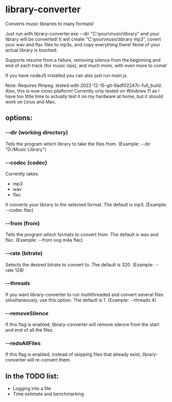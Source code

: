 # library-converter
Converts music libraries to many formats!


Just run with library-converter.exe --dir "C:\your\music\library" and your library will be converted!
It will create "C:\your\music\library mp3", covert your wav and flac files to mp3s, and copy everything there! None of your actual library is touched.

Supports resume from a failure, removing silence from the beginning and end of each track (for music rips), and much more, with even more to come!

If you have nodeJS installed you can also just run main.js.

Note: Requires ffmpeg. tested with 2022-12-15-git-9adf02247c-full_build.
Also, this is now cross platform! Currently only tested on Windows 11 as I have too little time to actually test it on my hardware at home, but it should work on Linux and Mac.

## options:

### --dir (working directory)
Tells the program which library to take the files from. (Example: --dir "D:/Music Library")

### --codec (codec)
Currently takes:
- mp3
- wav
- flac

It converts your library to the selected format. The default is mp3. (Example: --codec flac)

### --from (from)
Tells the program which formats to convert from. The default is wav and flac. (Example: --from oog m4a flac)

### --rate (bitrate)
Selects the desired bitrate to convert to. The default is 320. (Example: --rate 128)

### --threads
If you want library-converter to run multithreaded and convert several files simultaneously, use this option. The default is 1. (Example: --threads 4)

### --removeSilence
If this flag is enabled, library-converter will remove silence from the start and end of all the files.

### --redoAllFiles
If this flag is enabled, instead of skipping files that already exist, library-converter will re-convert them.


## In the TODO list:

- Logging into a file
- Time estimate and benchmarking
